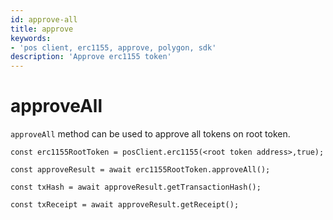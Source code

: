 ```yaml
---
id: approve-all
title: approve
keywords: 
- 'pos client, erc1155, approve, polygon, sdk'
description: 'Approve erc1155 token'
---
```


# approveAll

`approveAll` method can be used to approve all tokens on root token.

```
const erc1155RootToken = posClient.erc1155(<root token address>,true);

const approveResult = await erc1155RootToken.approveAll();

const txHash = await approveResult.getTransactionHash();

const txReceipt = await approveResult.getReceipt();

```
